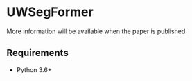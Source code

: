 # UWSegFormer
More information will be available when the paper is published
## Requirements
 * Python 3.6+
